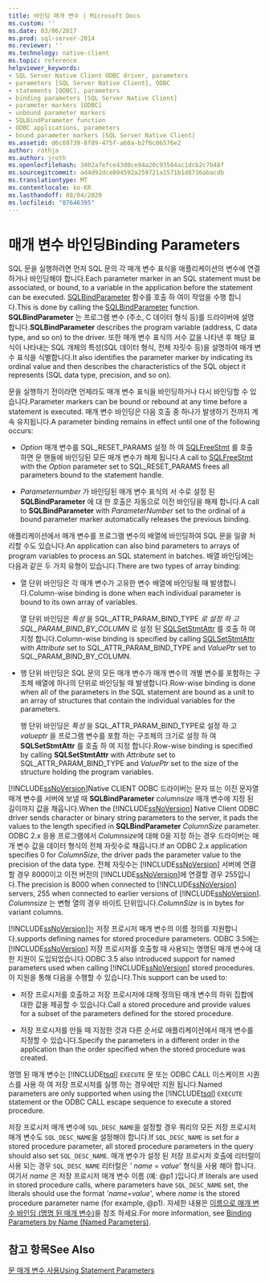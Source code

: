 ```yaml
---
title: 바인딩 매개 변수 | Microsoft Docs
ms.custom: ''
ms.date: 03/06/2017
ms.prod: sql-server-2014
ms.reviewer: ''
ms.technology: native-client
ms.topic: reference
helpviewer_keywords:
- SQL Server Native Client ODBC driver, parameters
- parameters [SQL Server Native Client], ODBC
- statements [ODBC], parameters
- binding parameters [SQL Server Native Client]
- parameter markers [ODBC]
- unbound parameter markers
- SQLBindParameter function
- ODBC applications, parameters
- bound parameter markers [SQL Server Native Client]
ms.assetid: d6c69739-8f89-475f-a60a-b2f6c06576e2
author: rothja
ms.author: jroth
ms.openlocfilehash: 3402a7efce43d0ce94a20c93504ac1dcb2c7b48f
ms.sourcegitcommit: ad4d92dce894592a259721a1571b1d8736abacdb
ms.translationtype: MT
ms.contentlocale: ko-KR
ms.lasthandoff: 08/04/2020
ms.locfileid: "87646395"
---
```

# <a name="binding-parameters"></a><span data-ttu-id="55d2a-102">매개 변수 바인딩</span><span class="sxs-lookup"><span data-stu-id="55d2a-102">Binding Parameters</span></span>
  <span data-ttu-id="55d2a-103">SQL 문을 실행하려면 먼저 SQL 문의 각 매개 변수 표식을 애플리케이션의 변수에 연결하거나 바인딩해야 합니다.</span><span class="sxs-lookup"><span data-stu-id="55d2a-103">Each parameter marker in an SQL statement must be associated, or bound, to a variable in the application before the statement can be executed.</span></span> <span data-ttu-id="55d2a-104">[SQLBindParameter](../native-client-odbc-api/sqlbindparameter.md) 함수를 호출 하 여이 작업을 수행 합니다.</span><span class="sxs-lookup"><span data-stu-id="55d2a-104">This is done by calling the [SQLBindParameter](../native-client-odbc-api/sqlbindparameter.md) function.</span></span> <span data-ttu-id="55d2a-105">**SQLBindParameter** 는 프로그램 변수 (주소, C 데이터 형식 등)를 드라이버에 설명 합니다.</span><span class="sxs-lookup"><span data-stu-id="55d2a-105">**SQLBindParameter** describes the program variable (address, C data type, and so on) to the driver.</span></span> <span data-ttu-id="55d2a-106">또한 매개 변수 표식의 서수 값을 나타낸 후 해당 표식이 나타내는 SQL 개체의 특성(SQL 데이터 형식, 전체 자릿수 등)을 설명하여 매개 변수 표식을 식별합니다.</span><span class="sxs-lookup"><span data-stu-id="55d2a-106">It also identifies the parameter marker by indicating its ordinal value and then describes the characteristics of the SQL object it represents (SQL data type, precision, and so on).</span></span>

 <span data-ttu-id="55d2a-107">문을 실행하기 전이라면 언제라도 매개 변수 표식을 바인딩하거나 다시 바인딩할 수 있습니다.</span><span class="sxs-lookup"><span data-stu-id="55d2a-107">Parameter markers can be bound or rebound at any time before a statement is executed.</span></span> <span data-ttu-id="55d2a-108">매개 변수 바인딩은 다음 호출 중 하나가 발생하기 전까지 계속 유지됩니다.</span><span class="sxs-lookup"><span data-stu-id="55d2a-108">A parameter binding remains in effect until one of the following occurs:</span></span>

-   <span data-ttu-id="55d2a-109">*Option* 매개 변수를 SQL_RESET_PARAMS 설정 하 여 [SQLFreeStmt](../native-client-odbc-api/sqlfreestmt.md) 를 호출 하면 문 핸들에 바인딩된 모든 매개 변수가 해제 됩니다.</span><span class="sxs-lookup"><span data-stu-id="55d2a-109">A call to [SQLFreeStmt](../native-client-odbc-api/sqlfreestmt.md) with the *Option* parameter set to SQL_RESET_PARAMS frees all parameters bound to the statement handle.</span></span>

-   <span data-ttu-id="55d2a-110">*Parameternumber* 가 바인딩된 매개 변수 표식의 서 수로 설정 된 **SQLBindParameter** 에 대 한 호출은 자동으로 이전 바인딩을 해제 합니다.</span><span class="sxs-lookup"><span data-stu-id="55d2a-110">A call to **SQLBindParameter** with *ParameterNumber* set to the ordinal of a bound parameter marker automatically releases the previous binding.</span></span>

 <span data-ttu-id="55d2a-111">애플리케이션에서 매개 변수를 프로그램 변수의 배열에 바인딩하여 SQL 문을 일괄 처리할 수도 있습니다.</span><span class="sxs-lookup"><span data-stu-id="55d2a-111">An application can also bind parameters to arrays of program variables to process an SQL statement in batches.</span></span> <span data-ttu-id="55d2a-112">배열 바인딩에는 다음과 같은 두 가지 유형이 있습니다.</span><span class="sxs-lookup"><span data-stu-id="55d2a-112">There are two types of array binding:</span></span>

-   <span data-ttu-id="55d2a-113">열 단위 바인딩은 각 매개 변수가 고유한 변수 배열에 바인딩될 때 발생합니다.</span><span class="sxs-lookup"><span data-stu-id="55d2a-113">Column-wise binding is done when each individual parameter is bound to its own array of variables.</span></span>

     <span data-ttu-id="55d2a-114">열 단위 바인딩은 *특성* 을 SQL_ATTR_PARAM_BIND_TYPE *로 설정 하 고 SQL_PARAM_BIND_BY_COLUMN* 로 설정 된 [SQLSetStmtAttr](../native-client-odbc-api/sqlsetstmtattr.md) 를 호출 하 여 지정 합니다.</span><span class="sxs-lookup"><span data-stu-id="55d2a-114">Column-wise binding is specified by calling [SQLSetStmtAttr](../native-client-odbc-api/sqlsetstmtattr.md) with *Attribute* set to SQL_ATTR_PARAM_BIND_TYPE and *ValuePtr* set to SQL_PARAM_BIND_BY_COLUMN.</span></span>

-   <span data-ttu-id="55d2a-115">행 단위 바인딩은 SQL 문의 모든 매개 변수가 매개 변수의 개별 변수를 포함하는 구조체 배열에 하나의 단위로 바인딩될 때 발생합니다.</span><span class="sxs-lookup"><span data-stu-id="55d2a-115">Row-wise binding is done when all of the parameters in the SQL statement are bound as a unit to an array of structures that contain the individual variables for the parameters.</span></span>

     <span data-ttu-id="55d2a-116">행 단위 바인딩은 *특성* 을 SQL_ATTR_PARAM_BIND_TYPE로 설정 하 고 *valueptr* 을 프로그램 변수를 포함 하는 구조체의 크기로 설정 하 여 **SQLSetStmtAttr** 를 호출 하 여 지정 합니다.</span><span class="sxs-lookup"><span data-stu-id="55d2a-116">Row-wise binding is specified by calling **SQLSetStmtAttr** with *Attribute* set to SQL_ATTR_PARAM_BIND_TYPE and *ValuePtr* set to the size of the structure holding the program variables.</span></span>

 <span data-ttu-id="55d2a-117">[!INCLUDE[ssNoVersion](../../includes/ssnoversion-md.md)]Native CLIENT ODBC 드라이버는 문자 또는 이진 문자열 매개 변수를 서버에 보낼 때 **SQLBindParameter** *columnsize* 매개 변수에 지정 된 길이까지 값을 채웁니다.</span><span class="sxs-lookup"><span data-stu-id="55d2a-117">When the [!INCLUDE[ssNoVersion](../../includes/ssnoversion-md.md)] Native Client ODBC driver sends character or binary string parameters to the server, it pads the values to the length specified in **SQLBindParameter** *ColumnSize* parameter.</span></span> <span data-ttu-id="55d2a-118">ODBC 2.x 응용 프로그램에서 *Columnsize*에 대해 0을 지정 하는 경우 드라이버는 매개 변수 값을 데이터 형식의 전체 자릿수로 채웁니다.</span><span class="sxs-lookup"><span data-stu-id="55d2a-118">If an ODBC 2.x application specifies 0 for *ColumnSize*, the driver pads the parameter value to the precision of the data type.</span></span> <span data-ttu-id="55d2a-119">전체 자릿수는 [!INCLUDE[ssNoVersion](../../includes/ssnoversion-md.md)] 서버에 연결할 경우 8000이고 이전 버전의 [!INCLUDE[ssNoVersion](../../includes/ssnoversion-md.md)]에 연결할 경우 255입니다.</span><span class="sxs-lookup"><span data-stu-id="55d2a-119">The precision is 8000 when connected to [!INCLUDE[ssNoVersion](../../includes/ssnoversion-md.md)] servers, 255 when connected to earlier versions of [!INCLUDE[ssNoVersion](../../includes/ssnoversion-md.md)].</span></span> <span data-ttu-id="55d2a-120">*Columnsize* 는 변형 열의 경우 바이트 단위입니다.</span><span class="sxs-lookup"><span data-stu-id="55d2a-120">*ColumnSize* is in bytes for variant columns.</span></span>

 [!INCLUDE[ssNoVersion](../../includes/ssnoversion-md.md)]<span data-ttu-id="55d2a-121">는 저장 프로시저 매개 변수의 이름 정의를 지원합니다.</span><span class="sxs-lookup"><span data-stu-id="55d2a-121">supports defining names for stored procedure parameters.</span></span> <span data-ttu-id="55d2a-122">ODBC 3.5에는 [!INCLUDE[ssNoVersion](../../includes/ssnoversion-md.md)] 저장 프로시저를 호출할 때 사용되는 명명된 매개 변수에 대한 지원이 도입되었습니다.</span><span class="sxs-lookup"><span data-stu-id="55d2a-122">ODBC 3.5 also introduced support for named parameters used when calling [!INCLUDE[ssNoVersion](../../includes/ssnoversion-md.md)] stored procedures.</span></span> <span data-ttu-id="55d2a-123">이 지원을 통해 다음을 수행할 수 있습니다.</span><span class="sxs-lookup"><span data-stu-id="55d2a-123">This support can be used to:</span></span>

-   <span data-ttu-id="55d2a-124">저장 프로시저를 호출하고 저장 프로시저에 대해 정의된 매개 변수의 하위 집합에 대한 값을 제공할 수 있습니다.</span><span class="sxs-lookup"><span data-stu-id="55d2a-124">Call a stored procedure and provide values for a subset of the parameters defined for the stored procedure.</span></span>

-   <span data-ttu-id="55d2a-125">저장 프로시저를 만들 때 지정한 것과 다른 순서로 애플리케이션에서 매개 변수를 지정할 수 있습니다.</span><span class="sxs-lookup"><span data-stu-id="55d2a-125">Specify the parameters in a different order in the application than the order specified when the stored procedure was created.</span></span>

 <span data-ttu-id="55d2a-126">명명 된 매개 변수는 [!INCLUDE[tsql](../../includes/tsql-md.md)] `EXECUTE` 문 또는 ODBC CALL 이스케이프 시퀀스를 사용 하 여 저장 프로시저를 실행 하는 경우에만 지원 됩니다.</span><span class="sxs-lookup"><span data-stu-id="55d2a-126">Named parameters are only supported when using the [!INCLUDE[tsql](../../includes/tsql-md.md)] `EXECUTE` statement or the ODBC CALL escape sequence to execute a stored procedure.</span></span>

 <span data-ttu-id="55d2a-127">저장 프로시저 매개 변수에 `SQL_DESC_NAME`을 설정할 경우 쿼리의 모든 저장 프로시저 매개 변수도 `SQL_DESC_NAME`을 설정해야 합니다.</span><span class="sxs-lookup"><span data-stu-id="55d2a-127">If `SQL_DESC_NAME` is set for a stored procedure parameter, all stored procedure parameters in the query should also set `SQL_DESC_NAME`.</span></span>  <span data-ttu-id="55d2a-128">매개 변수가 설정 된 저장 프로시저 호출에 리터럴이 사용 되는 경우 `SQL_DESC_NAME` 리터럴은 *' name* = *value*' 형식을 사용 해야 합니다. 여기서 *name* 은 저장 프로시저 매개 변수 이름 (예: @p1 )입니다.</span><span class="sxs-lookup"><span data-stu-id="55d2a-128">If literals are used in stored procedure calls, where parameters have `SQL_DESC_NAME` set, the literals should use the format *'name*=*value*', where *name* is the stored procedure parameter name (for example, @p1).</span></span> <span data-ttu-id="55d2a-129">자세한 내용은 [이름으로 매개 변수 바인딩 (명명 된 매개 변수)](https://go.microsoft.com/fwlink/?LinkId=167215)을 참조 하세요.</span><span class="sxs-lookup"><span data-stu-id="55d2a-129">For more information, see [Binding Parameters by Name (Named Parameters)](https://go.microsoft.com/fwlink/?LinkId=167215).</span></span>

## <a name="see-also"></a><span data-ttu-id="55d2a-130">참고 항목</span><span class="sxs-lookup"><span data-stu-id="55d2a-130">See Also</span></span>
 [<span data-ttu-id="55d2a-131">문 매개 변수 사용</span><span class="sxs-lookup"><span data-stu-id="55d2a-131">Using Statement Parameters</span></span>](using-statement-parameters.md)


